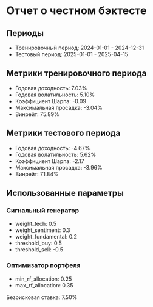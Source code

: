 # Отчет о честном бэктесте

## Периоды
* Тренировочный период: 2024-01-01 - 2024-12-31
* Тестовый период: 2025-01-01 - 2025-04-15

## Метрики тренировочного периода
* Годовая доходность: 7.03%
* Годовая волатильность: 5.10%
* Коэффициент Шарпа: -0.09
* Максимальная просадка: -3.04%
* Винрейт: 75.89%

## Метрики тестового периода
* Годовая доходность: -4.67%
* Годовая волатильность: 5.62%
* Коэффициент Шарпа: -2.17
* Максимальная просадка: -3.96%
* Винрейт: 71.84%

## Использованные параметры
### Сигнальный генератор
* weight_tech: 0.5
* weight_sentiment: 0.3
* weight_fundamental: 0.2
* threshold_buy: 0.5
* threshold_sell: -0.5

### Оптимизатор портфеля
* min_rf_allocation: 0.25
* max_rf_allocation: 0.35

Безрисковая ставка: 7.50%
